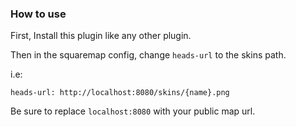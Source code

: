 ### How to use

First, Install this plugin like any other plugin.

Then in the squaremap config, change `heads-url` to the skins path.

i.e:
```
heads-url: http://localhost:8080/skins/{name}.png
```

Be sure to replace `localhost:8080` with your public map url.

